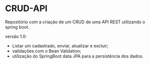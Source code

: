 # CRUD-API
Repositório com a criação de um CRUD de uma API REST utilizando o spring boot.  

versão 1.0:
- Listar um cadastrado, enviar, atualizar e excluir;
- validações com o Bean Validation;
- utilização do SpringBoot data JPA para a persistência dos dados.
